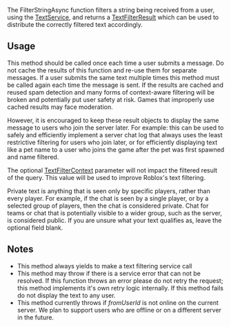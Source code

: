 The FilterStringAsync function filters a string being received from a user, using the [TextService](https://developer.roblox.com/en-us/api-reference/class/TextService), and returns a [TextFilterResult](https://developer.roblox.com/en-us/api-reference/class/TextFilterResult) which can be used to distribute the correctly filtered text accordingly.

Usage
-----

This method should be called once each time a user submits a message. Do not cache the results of this function and re-use them for separate messages. If a user submits the same text multiple times this method must be called again each time the message is sent. If the results are cached and reused spam detection and many forms of context-aware filtering will be broken and potentially put user safety at risk. Games that improperly use cached results may face moderation.

However, it is encouraged to keep these result objects to display the same message to users who join the server later. For example: this can be used to safely and efficiently implement a server chat log that always uses the least restrictive filtering for users who join later, or for efficiently displaying text like a pet name to a user who joins the game after the pet was first spawned and name filtered.

The optional [TextFilterContext](https://developer.roblox.com/en-us/api-reference/enum/TextFilterContext) parameter will not impact the filtered result of the query. This value will be used to improve Roblox's text filtering.

Private text is anything that is seen only by specific players, rather than every player. For example, if the chat is seen by a single player, or by a selected group of players, then the chat is considered private. Chat for teams or chat that is potentially visible to a wider group, such as the server, is considered public. If you are unsure what your text qualifies as, leave the optional field blank.

Notes
-----

*   This method always yields to make a text filtering service call
*   This method may throw if there is a service error that can not be resolved. If this function throws an error please do not retry the request; this method implements it's own retry logic internally. If this method fails do not display the text to any user.
*   This method currently throws if _fromUserId_ is not online on the current server. We plan to support users who are offline or on a different server in the future.
